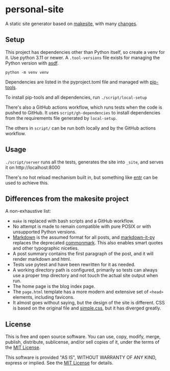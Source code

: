 # personal-site

A static site generator based on [makesite](https://github.com/sunainapai/makesite), with many [changes](#differences-from-the-makesite-project).


## Setup

This project has dependencies other than Python itself, so create a venv for it. Use python 3.11 or newer. A  `.tool-versions` file exists for managing the Python version with [asdf](https://asdf-vm.com/).

`python -m venv venv`

Dependencies are listed in the pyproject.toml file and managed with [pip-tools](https://github.com/jazzband/pip-tools). 

To install pip-tools and all dependencies, run `./script/local-setup`

There's also a GitHub actions workflow, which runs tests when the code is pushed to GitHub. It uses `script/gh-dependencies` to install dependencies from the requirements file generated by `local-setup`.

The others in `script/` can be run both locally and by the GitHub actions workflow.

## Usage

`./script/server` runs all the tests, generates the site into `_site`, and serves it on http://localhost:8000

There's no hot reload mechanism built in, but something like [entr](https://jvns.ca/blog/2020/06/28/entr/) can be used to achieve this.

## Differences from the makesite project

A non-exhaustive list:

- `make` is replaced with bash scripts and a GitHub workflow.
- No attempt is made to remain compatible with pure POSIX or with unsupported Python versions.
- [Markdown](https://commonmark.org/) is the assumed format for all posts, and [markdown-it-py](https://markdown-it-py.readthedocs.io/en/latest/) replaces the deprecated [commonmark](https://commonmarkpy.readthedocs.io/en/latest/index.html). This also enables smart quotes and other typographic niceties.
- A post summary contains the first paragraph of the post, and it will render markdown and html.
- Tests use pytest and have been rewritten for it as needed.
- A working directory path is configured, primarily so tests can always use a proper tmp directory and not touch the actual site output when run.
- The home page is the blog index page.
- The `page.html` template has a more modern and extensive set of `<head>` elements, including favicons. 
- It almost goes without saying, but the design of the site is different. CSS is based on the original file and [simple.css](https://simplecss.org/), but it has diverged greatly. 

## License

This is free and open source software. You can use, copy, modify,
merge, publish, distribute, sublicense, and/or sell copies of it,
under the terms of the [MIT License](LICENSE.md).

This software is provided "AS IS", WITHOUT WARRANTY OF ANY KIND,
express or implied. See the [MIT License](LICENSE.md) for details.
